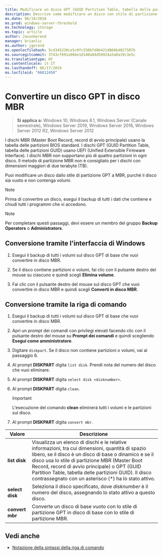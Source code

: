 ```yaml
---
title: Modificare un disco GPT (GUID Partition Table, tabella delle partizioni GUID) in disco MBR (Master Boot Record, record di avvio principale)
description: Descrive come modificare un disco con stile di partizione GPT (GUID Partition Table, tabella delle partizioni GUID) in disco con stile di partizione MBR (Master Boot Record, record di avvio principale).
ms.date: 06/19/2018
ms.prod: windows-server-threshold
ms.technology: storage
ms.topic: article
author: JasonGerend
manager: brianlic
ms.author: jgerend
ms.openlocfilehash: 5cd345230ce5c0fc556bfd8b421d866bd827507b
ms.sourcegitcommit: 3743cf691a984e1d140a04d50924a3a0a19c3e5c
ms.translationtype: HT
ms.contentlocale: it-IT
ms.lasthandoff: 06/17/2019
ms.locfileid: "66812450"
---
```

# <a name="convert-a-gpt-disk-into-an-mbr-disk"></a>Convertire un disco GPT in disco MBR

> **Si applica a:** Windows 10, Windows 8.1, Windows Server (Canale semestrale), Windows Server 2019, Windows Server 2016, Windows Server 2012 R2, Windows Server 2012

I dischi MBR (Master Boot Record, record di avvio principale) usano la tabella delle partizioni BIOS standard. I dischi GPT (GUID Partition Table, tabella delle partizioni GUID) usano UEFI (Unified Extensible Firmware Interface). I dischi MBR non supportano più di quattro partizioni in ogni disco. Il metodo di partizione MBR non è consigliato per i dischi con dimensioni maggiori di due terabyte (TB).

Puoi modificare un disco dallo stile di partizione GPT a MBR, purché il disco sia vuoto e non contenga volumi.

> [!NOTE]
> Prima di convertire un disco, esegui il backup di tutti i dati che contiene e chiudi tutti i programmi che vi accedono.

> [!NOTE]
> Per completare questi passaggi, devi essere un membro del gruppo **Backup Operators** o **Administrators**.

## <a name="converting-using-the-windows-interface"></a>Conversione tramite l'interfaccia di Windows

1.  Esegui il backup di tutti i volumi sul disco GPT di base che vuoi convertire in disco MBR.

2.  Se il disco contiene partizioni o volumi, fai clic con il pulsante destro del mouse su ciascuno e quindi scegli **Elimina volume**.

3.  Fai clic con il pulsante destro del mouse sul disco GPT che vuoi convertire in disco MBR e quindi scegli **Converti in disco MBR**.

## <a name="converting-using-a-command-line"></a>Conversione tramite la riga di comando

1.  Esegui il backup di tutti i volumi sul disco GPT di base che vuoi convertire in disco MBR.

2.  Apri un prompt dei comandi con privilegi elevati facendo clic con il pulsante destro del mouse su **Prompt dei comandi** e quindi scegliendo **Esegui come amministratore**.

3. Digitare `diskpart`. Se il disco non contiene partizioni o volumi, vai al passaggio 6.

4.  Al prompt **DISKPART** digita `list disk`. Prendi nota del numero del disco che vuoi eliminare.

5.  Al prompt **DISKPART** digita `select disk <disknumber>`.

6.  Al prompt **DISKPART** digita `clean`.

    > [!IMPORTANT]
    > L'esecuzione del comando **clean** eliminerà tutti i volumi e le partizioni sul disco.

7.  Al prompt **DISKPART** digita `convert mbr`.

|                Valore                  |      Descrizione   |
| ------------------------------------- | -----------------  |
|  <strong>list disk</strong>  | Visualizza un elenco di dischi e le relative informazioni, tra cui dimensioni, quantità di spazio libero, se il disco è un disco di base o dinamico e se il disco usa lo stile di partizione MBR (Master Boot Record, record di avvio principale) o GPT (GUID Partition Table, tabella delle partizioni GUID). Il disco contrassegnato con un asterisco (\*) ha lo stato attivo. |
| <strong>select disk</strong> |                                                                                                          Seleziona il disco specificato, dove <em>disknumber</em> è il numero del disco, assegnando lo stato attivo a questo disco.                                                                                                           |
| <strong>convert mbr</strong> |                                                                               Converte un disco di base vuoto con lo stile di partizione GPT in disco di base con lo stile di partizione MBR.                                                                                |

## <a name="see-also"></a>Vedi anche

-   [Notazione della sintassi della riga di comando](https://technet.microsoft.com/library/cc742449(v=ws.11).aspx)